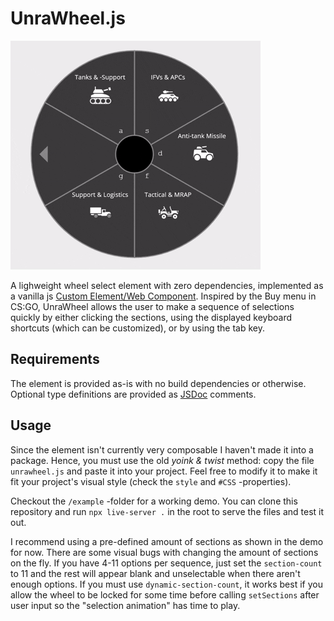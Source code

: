 # UnraWheel.js

![UnraWheel element demo](unrawheel-demo.gif)

A lighweight wheel select element with zero dependencies, implemented as a vanilla js [Custom Element/Web Component](https://developer.mozilla.org/en-US/docs/Web/API/Web_components). Inspired by the Buy menu in CS:GO, UnraWheel allows the user to make a sequence of selections quickly by either clicking the sections, using the displayed keyboard shortcuts (which can be customized), or by using the tab key.

## Requirements

The element is provided as-is with no build dependencies or otherwise. Optional type definitions are provided as [JSDoc](https://jsdoc.app/) comments.

## Usage

Since the element isn't currently very composable I haven't made it into a package. Hence, you must use the old _yoink & twist_ method: copy the file `unrawheel.js` and paste it into your project. Feel free to modify it to make it fit your project's visual style (check the `style` and `#CSS` -properties).

Checkout the `/example` -folder for a working demo. You can clone this repository and run `npx live-server .` in the root to serve the files and test it out.

I recommend using a pre-defined amount of sections as shown in the demo for now. There are some visual bugs with changing the amount of sections on the fly. If you have 4-11 options per sequence, just set the `section-count` to 11 and the rest will appear blank and unselectable when there aren't enough options. If you must use `dynamic-section-count`, it works best if you allow the wheel to be locked for some time before calling `setSections` after user input so the "selection animation" has time to play.
